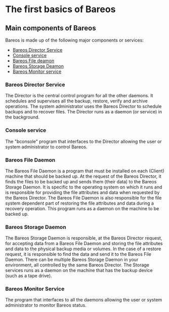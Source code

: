 # The first basics of Bareos

## Main components of Bareos
Bareos is made up of the following major components or services: 
- [Bareos Director Service](#Bareos-Director-Service)
- [Console service](#Console-service)
- [Bareos File deamon](#Bareos-File-Daemon)
- [Bareos Storage Deamon](#Bareos-Storage-Daemon)
- [Bareos Monitor service](#Bareos-Monitor-Service)

### Bareos Director Service
The Director is the central control program for all the other daemons. It schedules and supervises all the backup, restore, verify and archive operations. The system administrator uses the Bareos Director to schedule backups and to recover files. The Director runs as a daemon (or service) in the background.

### Console service
The "bconsole" program that interfaces to the Director allowing the user or system administrator to control Bareos.

### Bareos File Daemon
The Bareos File Daemon is a program that must be installed on each (Client) machine that should be backed up. At the request of the Bareos Director, it finds the files to be backed up and sends them (their data) to the Bareos Storage Daemon.
It is specific to the operating system on which it runs and is responsible for providing the file attributes and data when requested by the Bareos Director.
The Bareos File Daemon is also responsible for the file system dependent part of restoring the file attributes and data during a recovery operation. This program runs as a daemon on the machine to be backed up.

### Bareos Storage Daemon
The Bareos Storage Daemon is responsible, at the Bareos Director request, for accepting data from a Bareos File Daemon and storing the file attributes and data to the physical backup media or volumes. In the case of a restore request, it is responsible to find the data and send it to the Bareos File Daemon.
There can be multiple Bareos Storage Daemon in your environment, all controlled by the same Bareos Director.
The Storage services runs as a daemon on the machine that has the backup device (such as a tape drive).


### Bareos Monitor Service
The program that interfaces to all the daemons allowing the user or system administrator to monitor Bareos status.


